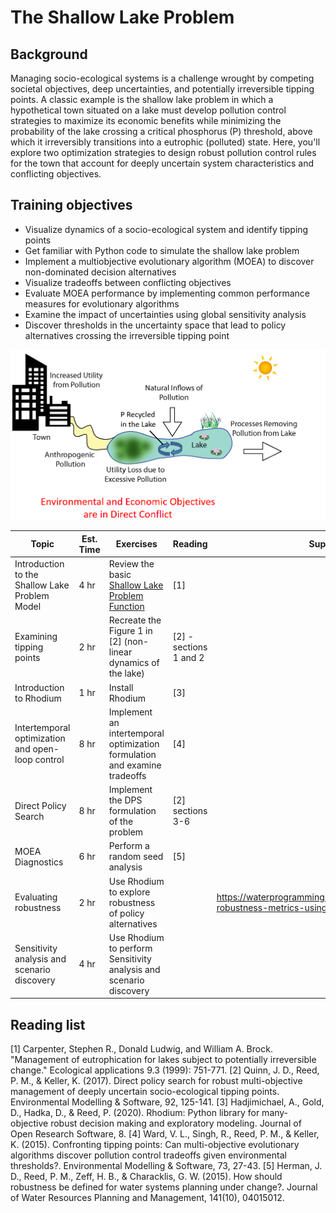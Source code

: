 # The Shallow Lake Problem


## Background
Managing socio-ecological systems is a challenge wrought by competing societal objectives, deep uncertainties, and potentially irreversible tipping points. A classic example is the shallow lake problem in which a hypothetical town situated on a lake must develop pollution control strategies to maximize its economic benefits while minimizing the probability of the lake crossing a critical phosphorus (P) threshold, above which it irreversibly transitions into a eutrophic (polluted) state. Here, you'll explore two optimization strategies to design robust pollution control rules for the town that account for deeply uncertain system characteristics and conflicting objectives. 

## Training objectives
* Visualize dynamics of a socio-ecological system and identify tipping points
* Get familiar with Python code to simulate the shallow lake problem
* Implement a multiobjective evolutionary algorithm (MOEA) to discover non-dominated decision alternatives
* Visualize tradeoffs between conflicting objectives
* Evaluate MOEA performance by implementing common performance measures for evolutionary algorithms
* Examine the impact of uncertainties using global sensitivity analysis
* Discover thresholds in the uncertainty space that lead to policy alternatives crossing the irreversible tipping point
 
![Phosphorus fluxes](lake_problem.png "Lake problem")

| Topic                                            | Est. Time | Exercises                                                                                                                                  | Reading                | Supporting Resources                                                                          |
|--------------------------------------------------|-----------|--------------------------------------------------------------------------------------------------------------------------------------------|------------------------|-----------------------------------------------------------------------------------------------|
| Introduction to the  Shallow Lake Problem Model  | 4 hr      | Review the basic [Shallow Lake Problem Function](https://github.com/antonia-had/Rhodium-LakeProblem-MORDM-workflow/blob/master/example.py) | [1]                    |                                                                                               |
| Examining tipping points                         | 2 hr      | Recreate the Figure 1 in [2] (non-linear dynamics of the lake)                                                                             | [2] - sections 1 and 2 |                                                                                               |
| Introduction to Rhodium                          | 1 hr      | Install Rhodium                                                                                                                            | [3]                    |                                                                                               |
| Intertemporal optimization and open-loop control | 8 hr      | Implement an intertemporal optimization formulation and examine tradeoffs                                                                  | [4]                    |                                                                                               |
| Direct Policy Search                             | 8 hr      | Implement the DPS formulation of the problem                                                                                               | [2] sections 3-6       |                                                                                               |
| MOEA Diagnostics                                 | 6 hr      | Perform a random seed analysis                                                                                                             | [5]                    |                                                                                               |
| Evaluating robustness                            | 2 hr      | Use Rhodium to explore robustness of policy alternatives                                                                                   |                        | https://waterprogramming.wordpress.com/2019/06/27/examining-robustness-metrics-using-rhodium/ |
| Sensitivity analysis and scenario discovery      | 4 hr      | Use Rhodium to perform Sensitivity analysis and scenario discovery                                                                         |                        |                                                                                               |

## Reading list
[1] Carpenter, Stephen R., Donald Ludwig, and William A. Brock. "Management of eutrophication for lakes subject to potentially irreversible change." Ecological applications 9.3 (1999): 751-771.
[2] Quinn, J. D., Reed, P. M., & Keller, K. (2017). Direct policy search for robust multi-objective management of deeply uncertain socio-ecological tipping points. Environmental Modelling & Software, 92, 125-141.
[3] Hadjimichael, A., Gold, D., Hadka, D., & Reed, P. (2020). Rhodium: Python library for many-objective robust decision making and exploratory modeling. Journal of Open Research Software, 8.
[4] Ward, V. L., Singh, R., Reed, P. M., & Keller, K. (2015). Confronting tipping points: Can multi-objective evolutionary algorithms discover pollution control tradeoffs given environmental thresholds?. Environmental Modelling & Software, 73, 27-43.
[5] Herman, J. D., Reed, P. M., Zeff, H. B., & Characklis, G. W. (2015). How should robustness be defined for water systems planning under change?. Journal of Water Resources Planning and Management, 141(10), 04015012.